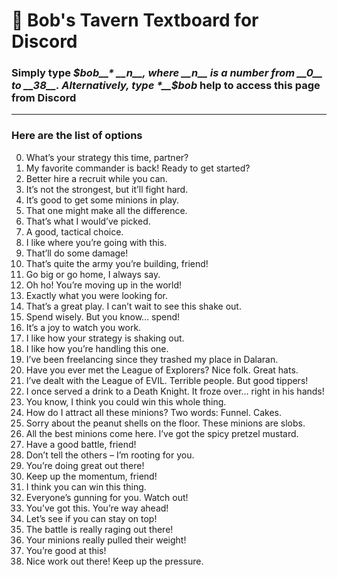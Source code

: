 # 🍺 Bob's Tavern Textboard for Discord
### Simply type *__$bob__* __n__, where __n__ is a number from __0__ to __38__. Alternatively, type *__$bob__* __help__ to access this page from Discord
---
### Here are the list of options 
0. What’s your strategy this time, partner?
1. My favorite commander is back! Ready to get started?
2. Better hire a recruit while you can.
3. It’s not the strongest, but it’ll fight hard.
4. It’s good to get some minions in play.
5. That one might make all the difference.
6. That’s what I would’ve picked.
7. A good, tactical choice.
8. I like where you’re going with this.
9. That’ll do some damage!
10. That’s quite the army you’re building, friend!
11. Go big or go home, I always say.
12. Oh ho! You’re moving up in the world!
13. Exactly what you were looking for.
14. That’s a great play. I can’t wait to see this shake out.
15. Spend wisely. But you know… spend!
16. It’s a joy to watch you work.
17. I like how your strategy is shaking out.
18. I like how you’re handling this one.
19. I’ve been freelancing since they trashed my place in Dalaran.
20. Have you ever met the League of Explorers? Nice folk. Great hats.
21. I’ve dealt with the League of EVIL. Terrible people. But good tippers!
22. I once served a drink to a Death Knight. It froze over… right in his hands!
23. You know, I think you could win this whole thing.
24. How do I attract all these minions? Two words: Funnel. Cakes.
25. Sorry about the peanut shells on the floor. These minions are slobs.
26. All the best minions come here. I’ve got the spicy pretzel mustard.
27. Have a good battle, friend!
28. Don’t tell the others – I’m rooting for you.
29. You’re doing great out there!
30. Keep up the momentum, friend!
31. I think you can win this thing.
32. Everyone’s gunning for you. Watch out!
33. You’ve got this. You’re way ahead!
34. Let’s see if you can stay on top!
35. The battle is really raging out there!
36. Your minions really pulled their weight!
37. You’re good at this!
38. Nice work out there! Keep up the pressure.